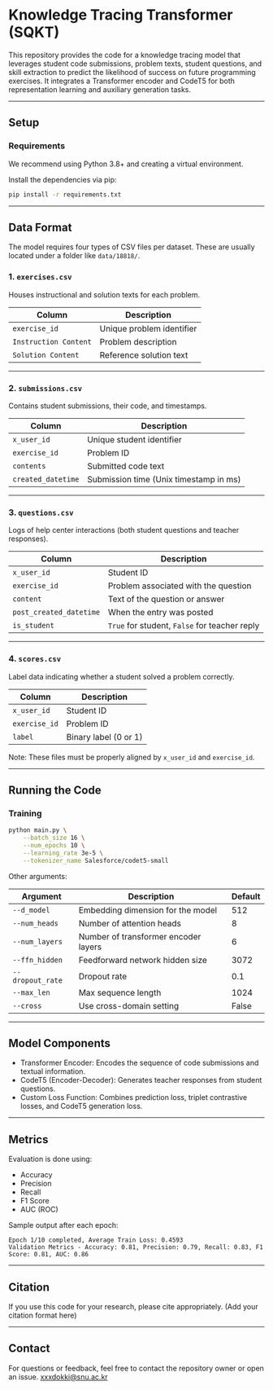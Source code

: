 # Knowledge Tracing Transformer (SQKT)

This repository provides the code for a knowledge tracing model that leverages student code submissions, problem texts, student questions, and skill extraction to predict the likelihood of success on future programming exercises. It integrates a Transformer encoder and CodeT5 for both representation learning and auxiliary generation tasks.

---

## Setup

### Requirements

We recommend using Python 3.8+ and creating a virtual environment.

Install the dependencies via pip:

```bash
pip install -r requirements.txt
```

---

## Data Format

The model requires four types of CSV files per dataset. These are usually located under a folder like `data/18818/`.

### 1. `exercises.csv`

Houses instructional and solution texts for each problem.

| Column                | Description               |
| --------------------- | ------------------------- |
| `exercise_id`         | Unique problem identifier |
| `Instruction Content` | Problem description       |
| `Solution Content`    | Reference solution text   |

---

### 2. `submissions.csv`

Contains student submissions, their code, and timestamps.

| Column             | Description                            |
| ------------------ | -------------------------------------- |
| `x_user_id`        | Unique student identifier              |
| `exercise_id`      | Problem ID                             |
| `contents`         | Submitted code text                    |
| `created_datetime` | Submission time (Unix timestamp in ms) |

---

### 3. `questions.csv`

Logs of help center interactions (both student questions and teacher responses).

| Column                  | Description                                   |
| ----------------------- | --------------------------------------------- |
| `x_user_id`             | Student ID                                    |
| `exercise_id`           | Problem associated with the question          |
| `content`               | Text of the question or answer                |
| `post_created_datetime` | When the entry was posted                     |
| `is_student`            | `True` for student, `False` for teacher reply |

---

### 4. `scores.csv`

Label data indicating whether a student solved a problem correctly.

| Column        | Description           |
| ------------- | --------------------- |
| `x_user_id`   | Student ID            |
| `exercise_id` | Problem ID            |
| `label`       | Binary label (0 or 1) |

Note: These files must be properly aligned by `x_user_id` and `exercise_id`.

---

## Running the Code

### Training

```bash
python main.py \
    --batch_size 16 \
    --num_epochs 10 \
    --learning_rate 3e-5 \
    --tokenizer_name Salesforce/codet5-small
```

Other arguments:

| Argument         | Description                          | Default |
| ---------------- | ------------------------------------ | ------- |
| `--d_model`      | Embedding dimension for the model    | 512     |
| `--num_heads`    | Number of attention heads            | 8       |
| `--num_layers`   | Number of transformer encoder layers | 6       |
| `--ffn_hidden`   | Feedforward network hidden size      | 3072    |
| `--dropout_rate` | Dropout rate                         | 0.1     |
| `--max_len`      | Max sequence length                  | 1024    |
| `--cross`        | Use cross-domain setting             | False   |

---

## Model Components

* Transformer Encoder: Encodes the sequence of code submissions and textual information.
* CodeT5 (Encoder-Decoder): Generates teacher responses from student questions.
* Custom Loss Function: Combines prediction loss, triplet contrastive losses, and CodeT5 generation loss.

---

## Metrics

Evaluation is done using:

* Accuracy
* Precision
* Recall
* F1 Score
* AUC (ROC)

Sample output after each epoch:

```
Epoch 1/10 completed, Average Train Loss: 0.4593
Validation Metrics - Accuracy: 0.81, Precision: 0.79, Recall: 0.83, F1 Score: 0.81, AUC: 0.86
```

---

## Citation

If you use this code for your research, please cite appropriately. (Add your citation format here)

---

## Contact

For questions or feedback, feel free to contact the repository owner or open an issue.
xxxdokki@snu.ac.kr
